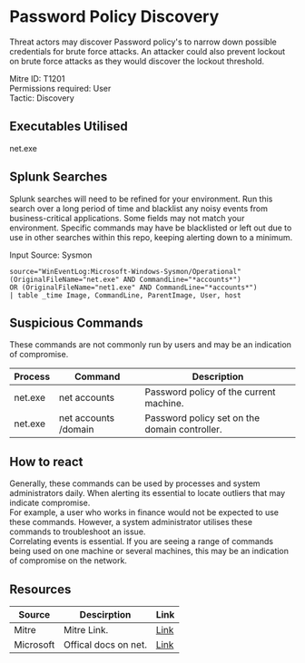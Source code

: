 # Password Policy Discovery
Threat actors may discover Password policy's to narrow down possible credentials for brute force attacks. An attacker could also prevent lockout on brute force attacks as they would discover the lockout threshold.

Mitre ID: T1201  
Permissions required: User  
Tactic: Discovery  

## Executables Utilised
net.exe

## Splunk Searches
Splunk searches will need to be refined for your environment. Run this search over a long period of time and blacklist any noisy events from business-critical applications. Some fields may not match your environment. Specific commands may have be blacklisted or left out due to use in other searches within this repo, keeping alerting down to a minimum.

Input Source: Sysmon
```
source="WinEventLog:Microsoft-Windows-Sysmon/Operational"
(OriginalFileName="net.exe" AND CommandLine="*accounts*")
OR (OriginalFileName="net1.exe" AND CommandLine="*accounts*")
| table _time Image, CommandLine, ParentImage, User, host

```

## Suspicious Commands
These commands are not commonly run by users and may be an indication of compromise.

| Process  | Command | Description
| ------------- | ------------- | -------- | 
|net.exe|net accounts | Password policy of the current machine.|
|net.exe|net accounts /domain |Password policy set on the domain controller. |

## How to react
Generally, these commands can be used by processes and system administrators daily. When alerting its essential to locate outliers that may indicate compromise.  
For example, a user who works in finance would not be expected to use these commands. However, a system administrator utilises these commands to troubleshoot an issue.  
Correlating events is essential. If you are seeing a range of commands being used on one machine or several machines, this may be an indication of compromise on the network.  
## Resources

| Source | Descirption | Link | 
| --- | --- | --- |
|Mitre |Mitre Link. |[Link](https://attack.mitre.org/techniques/T1201/) |
| Microsoft  |Offical docs on net.  |   [Link](https://support.microsoft.com/en-gb/help/556003) |
